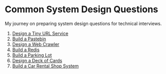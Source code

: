Common System Design Questions
===
My journey on preparing system design questions for technical interviews.

1. [Design a Tiny URL Service](/tiny-url/readme.md)
1. [Build a Pastebin](/pastebin/readme.md)
1. [Design a Web Crawler](/web-crawler/readme.md)
1. [Build a Redis](/redis/readme.md)
1. [Build a Parking Lot](/parking-lot/readme.md)
1. [Design a Deck of Cards](/card-deck/main.py)
1. [Build a Car Rental Shop System](/car-rental-shop)
